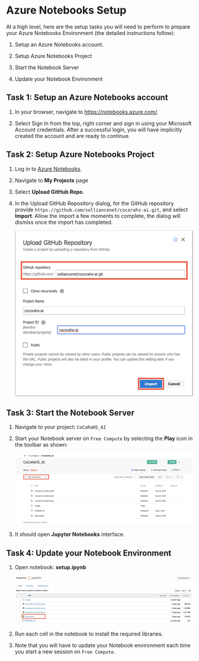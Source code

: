 # Azure Notebooks Setup

At a high level, here are the setup tasks you will need to perform to prepare your Azure Notebooks Environment (the detailed instructions follow):

1. Setup an Azure Notebooks account. 

2. Setup Azure Notebooks Project

3. Start the Notebook Server

4. Update your Notebook Environment 

## Task 1: Setup an Azure Notebooks account
1. In your browser, navigate to https://notebooks.azure.com/.

2. Select Sign In from the top, right corner and sign in using your Microsoft Account credentials. After a successful login, you will have implicitly created the account and are ready to continue.

## Task 2: Setup Azure Notebooks Project

1. Log in to [Azure Notebooks](https://notebooks.azure.com/).

2. Navigate to **My Projects** page

3. Select **Upload GitHub Repo**.

4. In the Upload GitHub Repository dialog, for the GitHub repository provide `https://github.com/solliancenet/cocorahs-ai.git`, and select **Import**. Allow the import a few moments to complete, the dialog will dismiss once the import has completed.

	![In the dialog the GitHub URL to upload the project repository is shown.](images/01.png 'Upload GitHub Repository')

## Task 3: Start the Notebook Server

1. Navigate to your project: `CoCoRaHS_AI`

2. Start your Notebook server on `Free Compute` by selecting the **Play** icon in the toolbar as shown:

	![The image shows the Azure Notebooks Projects page and highlights the area to select.](images/02.png 'Start Notebook Server')

3. It should open **Jupyter Notebooks** interface.

## Task 4: Update your Notebook Environment 

1. Open notebook: **setup.ipynb**

	![Jupyter Notebooks Interface with setup.ipynb notebook selected.](images/03.png 'Jupyter Notebooks')

2. Run each cell in the notebook to install the required libraries.

3. Note that you will have to update your Notebook environment each time you start a new session on `Free Compute`.
